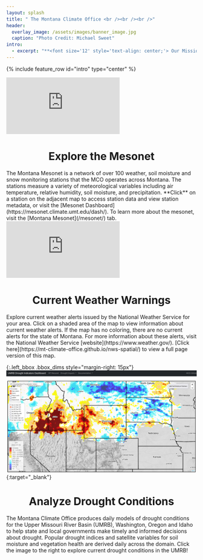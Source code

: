 ```yaml
---
layout: splash
title: " The Montana Climate Office <br /><br /><br />"
header:
  overlay_image: /assets/images/banner_image.jpg
  caption: "Photo Credit: Michael Sweet"
intro: 
  - excerpt: "**<font size='12' style='text-align: center;'> Our Mission</font>** <br /> The Montana Climate Office aims to provide high-quality, timely, relevant, and scientifically based climate, drought and water resources information and services to Montanans. As Montana's official climate data stewards, we strive to provide information for specific sectors of interest by either geography or industry, and assist stakeholders in adapting climate products to their needs."
---
```


{% include feature_row id="intro" type="center" %}

<div class="left_bbox bbox_dims"><iframe class="iframe_size" src="https://mesonet.climate.umt.edu/api/v2/map/stations/" frameborder="0px" float="left" scrolling="no"></iframe></div>

<h1 style="text-align: center;">Explore the Mesonet</h1>
The Montana Mesonet is a network of over 100 weather, soil moisture and snow monitoring stations that the MCO operates across Montana. The stations measure a variety of meteorological variables including air temperature, relative humidity, soil moisture, and precipitation. **Click** on a station on the adjacent map to access station data and view station metadata, or visit the [Mesonet Dashboard](https://mesonet.climate.umt.edu/dash/). To learn more about the mesonet, visit the [Montana Mesonet](/mesonet/) tab.

<!-- This makes a nice horizontal rule between sections. -->
<div class="feature__wrapper"></div>

<div class="right_bbox bbox_dims"><iframe class="iframe_size" src="https://mt-climate-office.github.io/nws-spatial/" frameborder="0px" float="right" scrolling="no"></iframe></div>

<h1 style="text-align: center;">Current Weather Warnings</h1>
Explore current weather alerts issued by the National Weather Service for your area. Click on a shaded area of the map to view information about current weather alerts. If the map has no coloring, there are no current alerts for the state of Montana. For more information about these alerts, visit the National Weather Service [website](https://www.weather.gov/). [Click here](https://mt-climate-office.github.io/nws-spatial/) to view a full page version of this map.

<!-- This makes a nice horizontal rule between sections. -->
<div class="feature__wrapper"></div>

{:.left_bbox .bbox_dims style="margin-right: 15px"}
[![image-right](/assets/images/drought_example.png)](https://drought.climate.umt.edu/){:target="_blank"}

<h1 style="text-align: center;">Analyze Drought Conditions</h1>
The Montana Climate Office produces daily models of drought conditions for the Upper Missouri River Basin (UMRB), Washington, Oregon and Idaho to help state and local governments make timely and informed decisions about drought. Popular drought indices and satellite variables for soil moisture and vegetation health are derived daily across the domain. Click the image to the right to explore current drought conditions in the UMRB!

<!-- This makes a nice horizontal rule between sections. -->
<div class="feature__wrapper"></div>

